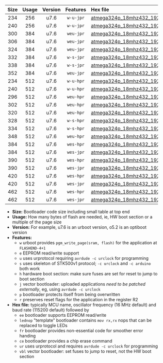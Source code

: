 |Size|Usage|Version|Features|Hex file|
|:-:|:-:|:-:|:-:|:--|
|234|256|u7.6|`w-u-jpr`|[atmega324p_18mhz432_19200bps_ur_vbl.hex](https://raw.githubusercontent.com/stefanrueger/urboot/main/bootloaders/atmega324p/fcpu_18mhz432/19200_bps/atmega324p_18mhz432_19200bps_ur_vbl.hex)|
|240|256|u7.6|`w-u-jpr`|[atmega324p_18mhz432_19200bps_lednop_ur_vbl.hex](https://raw.githubusercontent.com/stefanrueger/urboot/main/bootloaders/atmega324p/fcpu_18mhz432/19200_bps/atmega324p_18mhz432_19200bps_lednop_ur_vbl.hex)|
|300|384|u7.6|`weu-jpr`|[atmega324p_18mhz432_19200bps_ee_ur_vbl.hex](https://raw.githubusercontent.com/stefanrueger/urboot/main/bootloaders/atmega324p/fcpu_18mhz432/19200_bps/atmega324p_18mhz432_19200bps_ee_ur_vbl.hex)|
|306|384|u7.6|`weu-jpr`|[atmega324p_18mhz432_19200bps_ee_lednop_ur_vbl.hex](https://raw.githubusercontent.com/stefanrueger/urboot/main/bootloaders/atmega324p/fcpu_18mhz432/19200_bps/atmega324p_18mhz432_19200bps_ee_lednop_ur_vbl.hex)|
|324|384|u7.6|`weu-jpr`|[atmega324p_18mhz432_19200bps_ee_lednop_fr_ur_vbl.hex](https://raw.githubusercontent.com/stefanrueger/urboot/main/bootloaders/atmega324p/fcpu_18mhz432/19200_bps/atmega324p_18mhz432_19200bps_ee_lednop_fr_ur_vbl.hex)|
|332|384|u7.6|`w-s-jpr`|[atmega324p_18mhz432_19200bps_vbl.hex](https://raw.githubusercontent.com/stefanrueger/urboot/main/bootloaders/atmega324p/fcpu_18mhz432/19200_bps/atmega324p_18mhz432_19200bps_vbl.hex)|
|338|384|u7.6|`w-s-jpr`|[atmega324p_18mhz432_19200bps_lednop_vbl.hex](https://raw.githubusercontent.com/stefanrueger/urboot/main/bootloaders/atmega324p/fcpu_18mhz432/19200_bps/atmega324p_18mhz432_19200bps_lednop_vbl.hex)|
|352|384|u7.6|`weu-jpr`|[atmega324p_18mhz432_19200bps_ee_lednop_fr_ce_ur_vbl.hex](https://raw.githubusercontent.com/stefanrueger/urboot/main/bootloaders/atmega324p/fcpu_18mhz432/19200_bps/atmega324p_18mhz432_19200bps_ee_lednop_fr_ce_ur_vbl.hex)|
|234|512|u7.6|`w-u-hpr`|[atmega324p_18mhz432_19200bps_ur.hex](https://raw.githubusercontent.com/stefanrueger/urboot/main/bootloaders/atmega324p/fcpu_18mhz432/19200_bps/atmega324p_18mhz432_19200bps_ur.hex)|
|240|512|u7.6|`w-u-hpr`|[atmega324p_18mhz432_19200bps_lednop_ur.hex](https://raw.githubusercontent.com/stefanrueger/urboot/main/bootloaders/atmega324p/fcpu_18mhz432/19200_bps/atmega324p_18mhz432_19200bps_lednop_ur.hex)|
|296|512|u7.6|`weu-hpr`|[atmega324p_18mhz432_19200bps_ee_ur.hex](https://raw.githubusercontent.com/stefanrueger/urboot/main/bootloaders/atmega324p/fcpu_18mhz432/19200_bps/atmega324p_18mhz432_19200bps_ee_ur.hex)|
|302|512|u7.6|`weu-hpr`|[atmega324p_18mhz432_19200bps_ee_lednop_ur.hex](https://raw.githubusercontent.com/stefanrueger/urboot/main/bootloaders/atmega324p/fcpu_18mhz432/19200_bps/atmega324p_18mhz432_19200bps_ee_lednop_ur.hex)|
|320|512|u7.6|`weu-hpr`|[atmega324p_18mhz432_19200bps_ee_lednop_fr_ur.hex](https://raw.githubusercontent.com/stefanrueger/urboot/main/bootloaders/atmega324p/fcpu_18mhz432/19200_bps/atmega324p_18mhz432_19200bps_ee_lednop_fr_ur.hex)|
|328|512|u7.6|`w-s-hpr`|[atmega324p_18mhz432_19200bps.hex](https://raw.githubusercontent.com/stefanrueger/urboot/main/bootloaders/atmega324p/fcpu_18mhz432/19200_bps/atmega324p_18mhz432_19200bps.hex)|
|334|512|u7.6|`w-s-hpr`|[atmega324p_18mhz432_19200bps_lednop.hex](https://raw.githubusercontent.com/stefanrueger/urboot/main/bootloaders/atmega324p/fcpu_18mhz432/19200_bps/atmega324p_18mhz432_19200bps_lednop.hex)|
|348|512|u7.6|`weu-hpr`|[atmega324p_18mhz432_19200bps_ee_lednop_fr_ce_ur.hex](https://raw.githubusercontent.com/stefanrueger/urboot/main/bootloaders/atmega324p/fcpu_18mhz432/19200_bps/atmega324p_18mhz432_19200bps_ee_lednop_fr_ce_ur.hex)|
|384|512|u7.6|`wes-hpr`|[atmega324p_18mhz432_19200bps_ee.hex](https://raw.githubusercontent.com/stefanrueger/urboot/main/bootloaders/atmega324p/fcpu_18mhz432/19200_bps/atmega324p_18mhz432_19200bps_ee.hex)|
|384|512|u7.6|`wes-jpr`|[atmega324p_18mhz432_19200bps_ee_vbl.hex](https://raw.githubusercontent.com/stefanrueger/urboot/main/bootloaders/atmega324p/fcpu_18mhz432/19200_bps/atmega324p_18mhz432_19200bps_ee_vbl.hex)|
|390|512|u7.6|`wes-hpr`|[atmega324p_18mhz432_19200bps_ee_lednop.hex](https://raw.githubusercontent.com/stefanrueger/urboot/main/bootloaders/atmega324p/fcpu_18mhz432/19200_bps/atmega324p_18mhz432_19200bps_ee_lednop.hex)|
|390|512|u7.6|`wes-jpr`|[atmega324p_18mhz432_19200bps_ee_lednop_vbl.hex](https://raw.githubusercontent.com/stefanrueger/urboot/main/bootloaders/atmega324p/fcpu_18mhz432/19200_bps/atmega324p_18mhz432_19200bps_ee_lednop_vbl.hex)|
|420|512|u7.6|`wes-hpr`|[atmega324p_18mhz432_19200bps_ee_lednop_fr.hex](https://raw.githubusercontent.com/stefanrueger/urboot/main/bootloaders/atmega324p/fcpu_18mhz432/19200_bps/atmega324p_18mhz432_19200bps_ee_lednop_fr.hex)|
|420|512|u7.6|`wes-jpr`|[atmega324p_18mhz432_19200bps_ee_lednop_fr_vbl.hex](https://raw.githubusercontent.com/stefanrueger/urboot/main/bootloaders/atmega324p/fcpu_18mhz432/19200_bps/atmega324p_18mhz432_19200bps_ee_lednop_fr_vbl.hex)|
|462|512|u7.6|`wes-hpr`|[atmega324p_18mhz432_19200bps_ee_lednop_fr_ce.hex](https://raw.githubusercontent.com/stefanrueger/urboot/main/bootloaders/atmega324p/fcpu_18mhz432/19200_bps/atmega324p_18mhz432_19200bps_ee_lednop_fr_ce.hex)|
|462|512|u7.6|`wes-jpr`|[atmega324p_18mhz432_19200bps_ee_lednop_fr_ce_vbl.hex](https://raw.githubusercontent.com/stefanrueger/urboot/main/bootloaders/atmega324p/fcpu_18mhz432/19200_bps/atmega324p_18mhz432_19200bps_ee_lednop_fr_ce_vbl.hex)|

- **Size:** Bootloader code size including small table at top end
- **Usage:** How many bytes of flash are needed, ie, HW boot section or a multiple of the page size
- **Version:** For example, u7.6 is an urboot version, o5.2 is an optiboot version
- **Features:**
  + `w` urboot provides `pgm_write_page(sram, flash)` for the application at `FLASHEND-4+1`
  + `e` EEPROM read/write support
  + `u` uses urprotocol requiring `avrdude -c urclock` for programming
  + `s` uses skeleton of STK500v1 protocol; `-c urclock` and `-c arduino` both work
  + `h` hardware boot section: make sure fuses are set for reset to jump to boot section
  + `j` vector bootloader: uploaded applications *need to be patched externally*, eg, using `avrdude -c urclock`
  + `p` bootloader protects itself from being overwritten
  + `r` preserves reset flags for the application in the register R2
- **Hex file:** typically MCU name, oscillator frequency (16 MHz default) and baud rate (115200 default) followed by
  + `ee` bootloader supports EEPROM read/write
  + `lednop` "template" bootloader contains `mov rx,rx` nops that can be replaced to toggle LEDs
  + `fr` bootloader provides non-essential code for smoother error handing
  + `ce` bootloader provides a chip erase command
  + `ur` uses urprotocol and requires `avrdude -c urclock` for programming
  + `vbl` vector bootloader: set fuses to jump to reset, not the HW boot section
